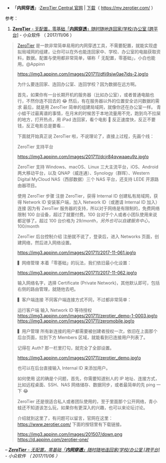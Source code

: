 - 「**内网穿透**」:[ZeroTier Central 官网](https://my.zerotier.com/)  | [下载](https://download.zerotier.com/dist/ZeroTier%20One.msi)（ https://my.zerotier.com/ ）

参考：

1. [**ZeroTier** - 无配置，零基础「**内网穿透**」随时随地连回家/学校/办公室 [跨平台]](https://www.appinn.com/zerotier-one/) - 小众软件 （ 2017/11/06 ）

<blockquote cite="https://www.appinn.com/zerotier-one/">
     
  [ZeroTier](https://www.appinn.com/zerotier-one/) 是一款非常简单易用的内网穿透工具，不需要配置，就能实现虚拟局域网的组建，让你可以在外也能连回家中、学校、办公室的电脑获取资料，数据。配置与使用都非常简单，堪称「 无配置，零基础」，小白也能用。@Appinn

https://img3.appinn.com/images/201711/dfii9sjw0ae7ids-2.jpg!o

为什么要连回家、连回办公室、连回学校？因为数据在远方啊。

首先，如果你有一台长期开机的服务器（比如办公室），或者普通电脑也行，不然你连不回去的 😂
然后，有在服务器以外的位置安全访问数据的需求
最后，就是用 ZeroTier 简单的组建局域网，就像你还在办公室一样。
青小蛙干过最离谱的事情，在月末的时候苦于本地流量用不完，跑到鸟不拉屎的地方，打开热点，用 iPad 连回家，看个电影 🤤 反正速度快，反正不要钱，反正电影总是要看…

下面就开始真正说 ZeroTier 啦，不说理论了，直接上过程，先画个线：

ZeroTier 支持平台

https://img3.appinn.com/images/201711/dcjr84qvwaaeu9z.jpg!o

ZeroTier 支持 Windows、macOS、Linux 三大主流平台，iOS、Android 两大移动平台，以及 QNAP（威连通）、Synology（群晖）、Western Digital MyCloud NAS（西部数据）三个 NAS 平台，还支持 LEDE 开源路由器项目。

使用 ZeroTier 步骤
注册 ZeroTier，获得 Internal ID
创建私有局域网，获得 Network ID
安装客户端，加入 Network ID（或邀请 Internal ID 加入）
连接
因为有 ZeroTier 服务器的支持，所以对于网络是有限制的，免费网络限制 100 台设备，超过了就要付费。100 台对于个人或者小团队使用来说都足够了。超过 100 台价格为 $29/month，另外也可以自建服务中心，$100/month

ZeroTier 后台控制介绍
注册就不说了，登录后，进入 Networks 页面，创建网络，然后进入网络设置。

https://img3.appinn.com/images/201711/2017-11-061.jpg!o

▍网络管理
本着「零基础」的玩法，我们依旧最小化设置：

https://img3.appinn.com/images/201711/2017-11-062.jpg!o

输入网络名字，选择 Certificate (Private Network)，其他默认即可，包括右侧的路由管理，就随他去吧。

▍客户端连接
不同客户端连接方式不同，不过都非常简单：

运行客户端
输入 Network ID
等待授权
https://img3.appinn.com/images/201711/zerotier_demo-1-0003.jpg!o
https://img3.appinn.com/images/201711/zeromobile.jpg!o

▍用户管理
所有新连接的用户都需要被创建者授权一次，依旧在上面那个后台页面，拉到下方 Members 区域，就能看到已连接用户列表了。

记得在 Auth? 那一栏里打勾，就完全了全部设置。

https://img3.appinn.com/images/201711/zerotier_demo.jpg!o

也可以在后台直接输入 Internal ID 来添加用户。

如何使用
这的确是个问题，首先，你需要知道别人的 IP 地址、连接方式，比如远程桌面、SSH、NAS 网络储存、数据同步，或者最简单的先 ping 一下 😂

ZeroTier 还是很适合私人或者团队使用的，至于里面那个公开网络，青小蛙还不知道该怎么玩，如果你有更深入的兴趣，也可以来论坛讨论。

介绍就到这里了，有问题可以留言，官网在这里：https://www.zerotier.com/ 下面的按钮里有下载链接。

https://img3.appinn.com/images/201507/down.png
https://d.appinn.com/zerotier-one/

</blockquote>

<cite>– [**ZeroTier** - 无配置，零基础「**内网穿透**」随时随地连回家/学校/办公室 [跨平台]](https://www.appinn.com/zerotier-one/) - 小众软件 （ 2017/11/06 ）</cite>
